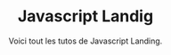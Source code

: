<div align="center">
  <h1>Javascript Landig</h1>
  <p>Voici tout les tutos de Javascript Landing.</p>
</div>
